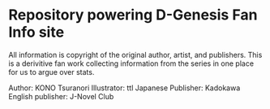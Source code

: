 # Repository powering D-Genesis Fan Info site

All information is copyright of the original author, artist, and publishers.
This is a derivitive fan work collecting information from the series in one place for us to argue over stats.

Author: KONO Tsuranori
Illustrator: ttl
Japanese Publisher: Kadokawa
English publisher: J-Novel Club
